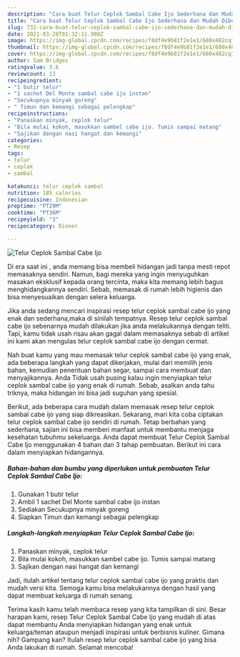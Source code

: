 ```yaml
---
description: "Cara buat Telur Ceplok Sambal Cabe Ijo Sederhana dan Mudah Dibuat"
title: "Cara buat Telur Ceplok Sambal Cabe Ijo Sederhana dan Mudah Dibuat"
slug: 732-cara-buat-telur-ceplok-sambal-cabe-ijo-sederhana-dan-mudah-dibuat
date: 2021-03-28T01:32:11.900Z
image: https://img-global.cpcdn.com/recipes/f8df4e9b81f2e1e1/680x482cq70/telur-ceplok-sambal-cabe-ijo-foto-resep-utama.jpg
thumbnail: https://img-global.cpcdn.com/recipes/f8df4e9b81f2e1e1/680x482cq70/telur-ceplok-sambal-cabe-ijo-foto-resep-utama.jpg
cover: https://img-global.cpcdn.com/recipes/f8df4e9b81f2e1e1/680x482cq70/telur-ceplok-sambal-cabe-ijo-foto-resep-utama.jpg
author: Sam Bridges
ratingvalue: 3.6
reviewcount: 13
recipeingredient:
- "1 butir telur"
- "1 sachet Del Monte sambal cabe ijo instan"
- "Secukupnya minyak goreng"
- " Timun dan kemangi sebagai pelengkap"
recipeinstructions:
- "Panaskan minyak, ceplok telur"
- "Bila mulai kokoh, masukkan sambel cabe ijo. Tumis sampai matang"
- "Sajikan dengan nasi hangat dan kemangi"
categories:
- Resep
tags:
- telur
- ceplok
- sambal

katakunci: telur ceplok sambal 
nutrition: 185 calories
recipecuisine: Indonesian
preptime: "PT29M"
cooktime: "PT36M"
recipeyield: "3"
recipecategory: Dinner

---
```



![Telur Ceplok Sambal Cabe Ijo](https://img-global.cpcdn.com/recipes/f8df4e9b81f2e1e1/680x482cq70/telur-ceplok-sambal-cabe-ijo-foto-resep-utama.jpg)

Di era  saat ini , anda memang bisa membeli hidangan jadi tanpa mesti repot memasaknya sendiri. Namun, bagi mereka yang ingin menyuguhkan masakan eksklusif kepada orang tercinta, maka kita memang lebih bagus menghidangkannya sendiri. Sebab, memasak di rumah lebih higienis dan bisa menyesuaikan dengan selera keluarga.

Jika anda sedang mencari inspirasi resep telur ceplok sambal cabe ijo yang enak dan sederhana,maka di sinilah tempatnya. Resep telur ceplok sambal cabe ijo  sebenarnya mudah dilakukan jika anda melakukannya dengan teliti. Tapi, kamu tidak usah risau akan gagal dalam memasaknya 
sebab di artikel ini kami akan mengulas telur ceplok sambal cabe ijo dengan cermat.  



Nah buat kamu yang mau memasak telur ceplok sambal cabe ijo yang enak, ada beberapa langkah yang dapat dikerjakan, mulai dari memilih jenis bahan, kemudian penentuan bahan segar, sampai cara membuat dan menyajikannya. Anda Tidak usah pusing kalau ingin menyiapkan telur ceplok sambal cabe ijo yang enak di rumah. Sebab, asalkan anda  tahu triknya, maka hidangan ini bisa jadi suguhan yang spesial.

Berikut, ada beberapa cara mudah dalam memasak resep telur ceplok sambal cabe ijo yang siap dikreasikan. Sekarang, mari kita coba ciptakan telur ceplok sambal cabe ijo sendiri di rumah. Tetap berbahan yang sederhana, sajian ini bisa memberi manfaat untuk membantu menjaga kesehatan tubuhmu sekeluarga. Anda dapat membuat Telur Ceplok Sambal Cabe Ijo menggunakan 4 bahan dan 3 tahap pembuatan. Berikut ini cara dalam menyiapkan hidangannya.

<!--inarticleads1-->

##### Bahan-bahan dan bumbu yang diperlukan untuk pembuatan Telur Ceplok Sambal Cabe Ijo:

1. Gunakan 1 butir telur
1. Ambil 1 sachet Del Monte sambal cabe ijo instan
1. Sediakan Secukupnya minyak goreng
1. Siapkan  Timun dan kemangi sebagai pelengkap




<!--inarticleads2-->

##### Langkah-langkah menyiapkan Telur Ceplok Sambal Cabe Ijo:

1. Panaskan minyak, ceplok telur
1. Bila mulai kokoh, masukkan sambel cabe ijo. Tumis sampai matang
1. Sajikan dengan nasi hangat dan kemangi




Jadi, itulah artikel tentang  telur ceplok sambal cabe ijo  yang praktis dan mudah versi kita. Semoga kamu bisa melakukannya dengan hasil yang dapat membuat keluarga di rumah senang. 

Terima kasih kamu telah membaca resep yang kita tampilkan di sini. Besar harapan kami, resep  Telur Ceplok Sambal Cabe Ijo yang mudah di atas dapat membantu Anda menyiapkan hidangan yang enak untuk keluarga/teman ataupun menjadi inspirasi untuk berbisnis kuliner. Gimana nih? Gampang kan? Itulah resep telur ceplok sambal cabe ijo yang bisa Anda lakukan di rumah. Selamat mencoba!

